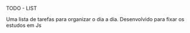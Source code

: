 TODO - LIST

Uma lista de tarefas para organizar o dia a dia. Desenvolvido para fixar os estudos em Js
